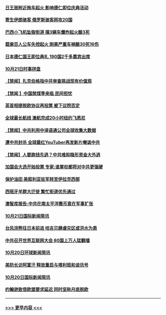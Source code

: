 #### [日王居附近拖车起火 影响德仁即位庆典活动](../pages/prog202/a102690933.md?t=10220644) 
#### [寄生伊朗骇客 俄罗斯骇客网攻20国](../pages/prog202/a102690918.md?t=10220644) 
#### [巴西小飞机坠毁街道 撞3辆车爆炸起火酿3死](../pages/prog202/a102690866.md?t=10220644) 
#### [载逾百人公车失控起火 刚果严重车祸酿30死16伤](../pages/prog202/a102690822.md?t=10220644) 
#### [日本德仁国王即位典礼 190国2千多嘉宾出席](../pages/prog202/a102690723.md?t=10220644) 
#### [10月21日时事拼盘](../pages/prog202/a102690704.md?t=10220644) 
#### [【禁闻】扎克伯格指中共审查挑战现有价值观](../pages/prog202/a102690695.md?t=10220644) 
#### [【禁闻 】中国禁煤季来临 民间担忧](../pages/prog202/a102690666.md?t=10220644) 
#### [英首相提脱欧协议再投票 被下议院否定](../pages/prog202/a102690644.md?t=10220644) 
#### [全球最长航线 澳航完成20小时纽约飞悉尼](../pages/prog202/a102690641.md?t=10220644) 
#### [【禁闻】中共利用中译语通公司全球收集大数据](../pages/prog202/a102690609.md?t=10220644) 
#### [遭中共封杀 全球最红YouTuber再发新片嘲讽中共](../pages/prog202/a102690588.md?t=10220644) 
#### [【禁闻】人要跑钱先逃？中共难抑隐形资金大外逃](../pages/prog202/a102690602.md?t=10220644) 
#### [加国会大选开始投票 专家:谁掌权都将对中共更强硬](../pages/prog202/a102690517.md?t=10220644) 
#### [保护油田 美叙利亚驻军转至伊拉克西部](../pages/prog202/a102690503.md?t=10220644) 
#### [西班牙羊群大迁徙 繁忙街道优先通过](../pages/prog202/a102690494.md?t=10220644) 
#### [澳智库报告:中共在南太平洋撒币意在军事扩张](../pages/prog202/a102690485.md?t=10220644) 
#### [10月21日国际新闻简讯](../pages/prog202/a102690360.md?t=10220644) 
#### [台风浣熊往日本前进 哈吉贝肆虐灾区或洪水为患](../pages/prog202/a102690305.md?t=10220644) 
#### [中共召开世界互联网大会 80国上万人猛翻墙](../pages/prog202/a102690136.md?t=10220644) 
#### [10月20日环球新闻简讯](../pages/prog202/a102690079.md?t=10220644) 
#### [美防长访阿富汗 释放重启与塔利班和谈讯号](../pages/prog202/a102690084.md?t=10220644) 
#### [10月20日国际新闻简讯](../pages/prog202/a102689991.md?t=10220644) 
#### [约翰逊致信欧盟要求延迟 同时坚称月底脱欧](../pages/prog202/a102689989.md?t=10220644) 

----
#### [ >>> 更早内容 <<< ](../indexes/prog202-earlier.md)
